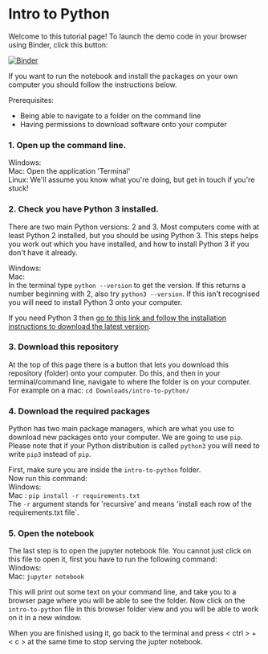# Intro to Python

Welcome to this tutorial page! To launch the demo code in your browser using Binder, click this button: 

[![Binder](https://mybinder.org/badge_logo.svg)](https://mybinder.org/v2/gh/ninadicara/intro-to-python/master?filepath=intro-to-python.ipynb)
   
If you want to run the notebook and install the packages on your own computer you should follow the instructions below.  
   
Prerequisites:  
- Being able to navigate to a folder on the command line  
- Having permissions to download software onto your computer  

### 1. Open up the command line.  
Windows:   
Mac: Open the application 'Terminal'  
Linux: We'll assume you know what you're doing, but get in touch if you're stuck!  

### 2. Check you have Python 3 installed.  
There are two main Python versions: 2 and 3. Most computers come with at least Python 2 installed, but you should be using Python 3. This steps helps you work out which you have installed, and how to install Python 3 if you don't have it already.  
  
Windows:  
Mac:  
In the terminal type `python --version` to get the version. If this returns a number beginning with 2, also try `python3 --version`. If this isn't recognised you will need to install Python 3 onto your computer.  

If you need Python 3 then [go to this link and follow the installation instructions to download the latest version](https://www.python.org/).  

### 3. Download this repository  
At the top of this page there is a button that lets you download this repository (folder) onto your computer. Do this, and then in your terminal/command line, navigate to where the folder is on your computer.    
For example on a mac: `cd Downloads/intro-to-python/`  


### 4. Download the required packages
Python has two main package managers, which are what you use to download new packages onto your computer. We are going to use `pip`. Please note that if your Python distribution is called `python3` you will need to write `pip3` instead of `pip`.  
  
First, make sure you are inside the `intro-to-python` folder.  
Now run this command:   
Windows:  
Mac : `pip install -r requirements.txt`   
The `-r` argument stands for 'recursive' and means 'install each row of the requirements.txt file`.   

### 5. Open the notebook  
The last step is to open the jupyter notebook file. You cannot just click on this file to open it, first you have to run the following command:  
Windows:   
Mac: `jupyter notebook`   
  
This will print out some text on your command line, and take you to a browser page where you will be able to see the folder. Now click on the `intro-to-python` file in this browser folder view and you will be able to work on it in a new window.   

When you are finished using it, go back to the terminal and press < ctrl >  + < c > at the same time to stop serving the jupter notebook.